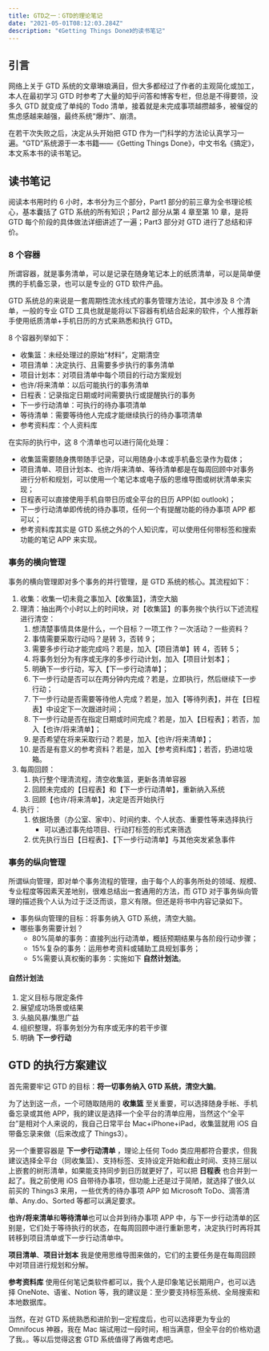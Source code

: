 ```yaml
---
title: GTD之一：GTD的理论笔记
date: "2021-05-01T08:12:03.284Z"
description: "《Getting Things Done》的读书笔记"
---
```


## 引言

网络上关于 GTD 系统的文章琳琅满目，但大多都经过了作者的主观简化或加工，本人在最初学习 GTD 时参考了大量的知乎问答和博客专栏，但总是不得要领，没多久 GTD 就变成了单纯的 Todo 清单，接着就是未完成事项越攒越多，被催促的焦虑感越来越强，最终系统“爆炸”、崩溃。

在若干次失败之后，决定从头开始把 GTD 作为一门科学的方法论认真学习一遍。“GTD”系统源于一本书籍——《Getting Things Done》，中文书名《搞定》，本文系本书的读书笔记。

## 读书笔记

阅读本书用时约 6 小时，本书分为三个部分，Part1 部分的前三章为全书理论核心，基本囊括了 GTD 系统的所有知识；Part2 部分从第 4 章至第 10 章，是将 GTD 每个阶段的具体做法详细讲述了一遍；Part3 部分对 GTD 进行了总结和评价。

### 8 个容器

所谓容器，就是事务清单，可以是记录在随身笔记本上的纸质清单，可以是简单便携的手机备忘录，也可以是专业的 GTD 软件产品。

GTD 系统总的来说是一套周期性流水线式的事务管理方法论，其中涉及 8 个清单，一般的专业 GTD 工具也就是能将以下容器有机结合起来的软件，个人推荐新手使用纸质清单+手机日历的方式来熟悉和执行 GTD。

8 个容器列举如下：

- 收集篮：未经处理过的原始“材料”，定期清空
- 项目清单：决定执行、且需要多步执行的事务清单
- 项目计划本：对项目清单中每个项目的行动方案规划
- 也许/将来清单：以后可能执行的事务清单
- 日程表：记录指定日期或时间需要执行或提醒执行的事务
- 下一步行动清单：可执行的待办事项清单
- 等待清单：需要等待他人完成才能继续执行的待办事项清单
- 参考资料库：个人资料库

在实际的执行中，这 8 个清单也可以进行简化处理：

- 收集篮需要随身携带随手记录，可以用随身小本或手机备忘录作为载体；
- 项目清单、项目计划本、也许/将来清单、等待清单都是在每周回顾中对事务进行分析和规划，可以使用一个笔记本或电子版的思维导图或树状清单来实现；
- 日程表可以直接使用手机自带日历或全平台的日历 APP(如 outlook)；
- 下一步行动清单即传统的待办事项，任何一个有提醒功能的待办事项 APP 都可以；
- 参考资料库其实是 GTD 系统之外的个人知识库，可以使用任何带标签和搜索功能的笔记 APP 来实现。

### 事务的横向管理

事务的横向管理即对多个事务的并行管理，是 GTD 系统的核心。其流程如下：

1. 收集：收集一切未竟之事加入【收集篮】，清空大脑
2. 理清：抽出两个小时以上的时间块，对【收集篮】的事务挨个执行以下述流程进行清空：
   1. 想清楚事情具体是什么，一个目标？一项工作？一次活动？一些资料？
   2. 事情需要采取行动吗？是转 3，否转 9；
   3. 需要多步行动才能完成吗？若是，加入【项目清单】转 4，否转 5；
   4. 将事务划分为有序或无序的多步行动计划，加入【项目计划本】；
   5. 明确下一步行动，写入【下一步行动清单】；
   6. 下一步行动是否可以在两分钟内完成？若是，立即执行，然后继续下一步行动；
   7. 下一步行动是否需要等待他人完成？若是，加入【等待列表】，并在【日程表】中设定下一次跟进时间；
   8. 下一步行动是否在指定日期或时间完成？若是，加入【日程表】；若否，加入【也许/将来清单】；
   9. 是否希望在将来采取行动？若是，加入【也许/将来清单】；
   10. 是否是有意义的参考资料？若是，加入【参考资料库】；若否，扔进垃圾箱。
3. 每周回顾：
   1. 执行整个理清流程，清空收集篮，更新各清单容器
   2. 回顾未完成的【日程表】和【下一步行动清单】，重新纳入系统
   3. 回顾【也许/将来清单】，决定是否开始执行
4. 执行：
   1. 依据场景（办公室、家中）、时间约束、个人状态、重要性等来选择执行
      - 可以通过事先给项目、行动打标签的形式来筛选
   2. 优先执行当日【日程表】、【下一步行动清单】与其他突发紧急事件

### 事务的纵向管理

所谓纵向管理，即对单个事务流程的管理，由于每个人的事务所处的领域、规模、专业程度等因素天差地别，很难总结出一套通用的方法，而 GTD 对于事务纵向管理的描述我个人认为过于泛泛而谈，意义有限。但还是将书中内容记录如下。

- 事务纵向管理的目标：将事务纳入 GTD 系统，清空大脑。
- 哪些事务需要计划？
  - 80%简单的事务：直接列出行动清单，概括预期结果与各阶段行动步骤；
  - 15%复杂的事务：运用参考资料或辅助工具规划事务；
  - 5%需要认真权衡的事务：实施如下 **自然计划法**。

#### 自然计划法

1. 定义目标与限定条件
2. 展望成功场景或结果
3. 头脑风暴/集思广益
4. 组织整理，将事务划分为有序或无序的若干步骤
5. 明确 **下一步行动**

## GTD 的执行方案建议

首先需要牢记 GTD 的目标：**将一切事务纳入 GTD 系统，清空大脑**。

为了达到这一点，一个可随取随用的 **收集篮** 至关重要，可以选择随身手帐、手机备忘录或其他 APP，我的建议是选择一个全平台的清单应用，当然这个“全平台”是相对个人来说的，我自己日常平台 Mac+iPhone+iPad，收集篮就用 iOS 自带备忘录来做（后来改成了 Things3）。

另一个重要容器是 **下一步行动清单** ，理论上任何 Todo 类应用都符合要求，但我建议选择全平台（同收集篮）、支持标签、支持设定开始和截止时间、支持三层以上嵌套的树形清单，如果能支持同步到日历就更好了，可以把 **日程表** 也合并到一起了。我之前使用 iOS 自带待办事项，但功能上还是过于简陋，就选择了很久以前买的 Things3 来用，一些优秀的待办事项 APP 如 Microsoft ToDo、滴答清单、Any.do、Sorted 等都可以满足要求。

**也许/将来清单**和**等待清单**也可以合并到待办事项 APP 中，与下一步行动清单的区别是，它们处于等待执行的状态，在每周回顾中进行重新思考，决定执行时再将其转移到项目清单或下一步行动清单中。

**项目清单**、**项目计划本** 我是使用思维导图来做的，它们的主要任务是在每周回顾中对项目进行规划和分解。

**参考资料库** 使用任何笔记类软件都可以，我个人是印象笔记长期用户，也可以选择 OneNote、语雀、Notion 等，我的建议是：至少要支持标签系统、全局搜索和本地数据库。

当然，在对 GTD 系统熟悉和进阶到一定程度后，也可以选择更为专业的 Omnifocus 神器，我在 Mac 端试用过一段时间，相当满意，但全平台的价格劝退了我。。等以后觉得这套 GTD 系统值得了再做考虑吧。
